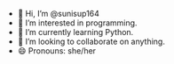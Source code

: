 - 👋 Hi, I’m @sunisup164
- 👀 I’m interested in programming.
- 🌱 I’m currently learning Python.
- 💞️ I’m looking to collaborate on anything.
- 😄 Pronouns: she/her

<!---
sunisup164/sunisup164 is a ✨ special ✨ repository because its `README.md` (this file) appears on your GitHub profile.
You can click the Preview link to take a look at your changes.
--->
